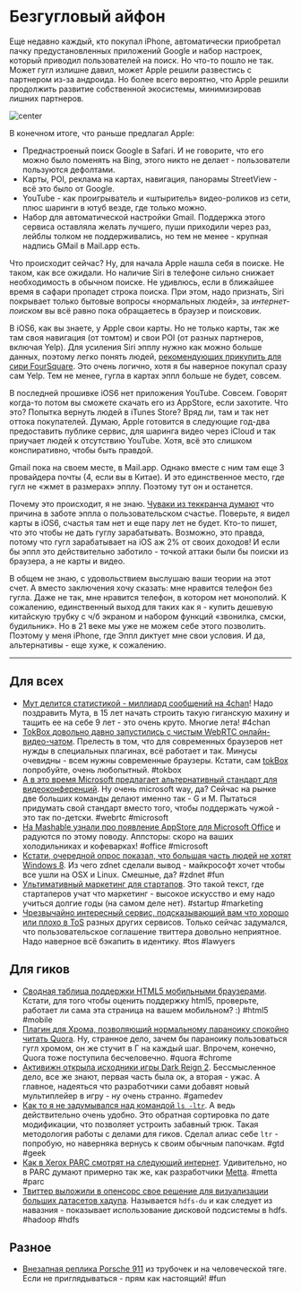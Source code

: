 # Безгугловый айфон

Еще недавно каждый, кто покупал iPhone, автоматически приобретал пачку предустановленных приложений Google и набор настроек, который приводил пользователей на поиск. Но что-то пошло не так. Может гугл излишне давил, может Apple решили развестись с партнером из-за андроида. Но более всего вероятно, что Apple решили продолжить развитие собственной экосистемы, минимизировав лишних партнеров.

![center](http://img-fotki.yandex.ru/get/6402/9320383.7/0_7c3a0_b31b38c8_orig)

В конечном итоге, что раньше предлагал Apple:

* Преднастроеный поиск Google в Safari. И не говорите, что его можно было поменять на Bing, этого никто не делает - пользователи пользуются дефолтами.
* Карты, POI, реклама на картах, навигация, панорамы StreetView - всё это было от Google.
* YouTube - как проигрыватель и «штыритель» видео-роликов из сети, плюс шаринги в ютуб везде, где только можно.
* Набор для автоматической настройки Gmail. Поддержка этого сервиса оставляла желать лучшего, пуши приходили через раз, лейблы толком не поддерживались, но тем не менее - крупная надпись GMail в Mail.app есть.

Что происходит сейчас? Ну, для начала Apple нашла себя в поиске. Не таком, как все ожидали. Но наличие Siri в телефоне сильно снижает необходимость в обычном поиске. Не удивлюсь, если в ближайшее время в сафари пропадет строка поиска. При этом, надо признать, Siri покрывает только бытовые вопросы «нормальных людей», за *интернет-поиском* вы всё равно пока обращаетесь в браузер и поисковик.

В iOS6, как вы знаете, у Apple свои карты. Но не только карты, так же там своя навигация (от томтом) и свои POI (от разных партнеров, включая Yelp). Для усиления Siri эпплу нужно как можно больше данных, поэтому легко понять людей, [рекомендующих прикупить для сири FourSquare](http://www.readwriteweb.com/archives/why-apple-should-buy-foursquare.php). Это очень логично, хотя я бы наверное покупал сразу сам Yelp. Тем не менее, гугла в картах эппл больше не будет, совсем.

В последней прошивке iOS6 нет приложения YouTube. Совсем. Говорят когда-то потом вы сможете скачать его из AppStore, если захотите. Что это? Попытка вернуть людей в iTunes Store? Вряд ли, там и так нет оттока покупателей. Думаю, Apple готовится в следующие год-два предоставить публике сервис, для шаринга видео через iCloud и так приучает людей к отсутствию YouTube. Хотя, всё это слишком конспиративно, чтобы быть правдой.

Gmail пока на своем месте, в Mail.app. Однако вместе с ним там еще 3 провайдера почты (4, если вы в Китае). И это единственное место, где гугл не «жмет в размерах» эпплу. Поэтому тут он и останется.

Почему это происходит, я не знаю. [Чуваки из теккранча думают](http://techcrunch.com/2012/08/06/two-down-one-to-go/) что причина в заботе эппла о пользовательском счастье. Поверьте, я видел карты в iOS6, счастья там нет и еще пару лет не будет. Кто-то пишет, что это чтобы не дать гуглу зарабатывать. Возможно, это правда, потому что гугл зарабатывает на iOS аж 2% от своих доходов! И если бы эппл это действительно заботило - точкой аттаки были бы поиски из браузера, а не карты и видео.

В общем не знаю, с удовольствием выслушаю ваши теории на этот счет. А вместо заключения хочу сказать: мне нравится телефон без гугла. Даже не так, мне нравится телефон, в котором нет монополий. К сожалению, единственный выход для таких как я - купить дешевую китайскую трубку с ч/б экраном и набором функций «звонилка, смски, будильник». Но в 21 веке мы уже не можем себе этого позволить. Поэтому у меня iPhone, где Эппл диктует мне свои условия. И да, альтернативы - еще хуже, к сожалению.

-----

## Для всех
* [Мут делится статистикой - миллиард сообщений на 4chan](http://www.4chan.org/news?all#106)! Надо поздравить Мута, в 15 лет начать строить такую гиганскую махину и тащить ее на себе 9 лет - это очень круто. Многие лета! #4chan
* [TokBox довольно давно запустились с чистым WebRTC онлайн-видео-чатом](http://gigaom.com/video/tokbox-opentok-webrtc/). Прелесть в том, что для современных браузеров нет нужды в специальных плагинах, всё работает и так. Минусы очевидны - всем нужны современные браузеры. Кстати, сам [tokBox](http://www.tokbox.com) попробуйте, очень любопытный. #tokbox
* [А в это время Microsoft предлагает альтернативный стандарт для видеоконференций](http://arstechnica.com/information-technology/2012/08/microsoft-proposes-alternate-spec-for-web-audiovideo-chat-standard/). Ну очень microsoft way, да? Сейчас на рынке две больших команды делают именно так - G и M. Пытаться придумать свой стандарт вместо того, чтобы поддержать чужой - это так по-детски. #webrtc #microsoft
* [На Mashable узнали про появление AppStore для Microsoft Office](http://mashable.com/2012/08/07/office-2013-apps/) и радуются по этому поводу. Аппсторы: скоро на ваших холодильниках и кофеварках! #office #microsoft
* [Кстати, очередной опрос показал, что большая часть людей не хотят Windows 8](http://www.zdnet.com/microsoft-is-pushing-users-and-vendors-to-macs-and-linux-7000002280/). Из чего zdnet сделали вывод - майкрософт хочет чтобы все ушли на OSX и Linux. Смешные, да? #zdnet #fun
* [Ультимативный маркетинг для стартапов](http://blog.kissmetrics.com/ultimate-guide-startup-marketing/). Это такой текст, где стартаперов учат что маркетинг - высокое искусство и ему надо учиться долгие годы (на самом деле нет). #startup #marketing
* [Чрезвычайно интересный сервис, подсказывающий вам что хорошо или плохо в ToS](http://tos-dr.info/) разных других сервисов. Только сейчас задумался, что пользовательское соглашение твиттера довольно неприятное. Надо наверное всё бэкапить в идентику. #tos #lawyers

## Для гиков
* [Сводная таблица поддержки HTML5 мобильными браузерами](http://mobilehtml5.org/). Кстати, для того чтобы оценить поддержку html5, проверьте, работает ли сама эта страница на вашем мобильном? :) #html5 #mobile
* [Плагин для Хрома, позволяющий нормальному параноику спокойно читать Quora](https://github.com/benvinegar/Spectacles). Ну, странное дело, зачем бы параноику пользоваться гугл хромом, он же стучит в Г на каждый шаг. Впрочем, конечно, Quora тоже поступила бесчеловечно. #quora #chrome
* [Активижн открыла исходники игры Dark Reign 2](http://code.google.com/p/darkreign2/). Бессмысленное дело, все же знают, первая часть была ок, а вторая - ужас. А главное, надеяться что разработчики сами добавят новый мультиплейер в игру - ну очень странно. #gamedev
* [Как то я не задумывался над командой `ls -ltr`](http://sef.kloninger.com/2012/08/wip-folders-with-ls/). А ведь действительно очень удобно. Это обратная сортировка по дате модификации, что позволяет устроить забавный трюк. Такая методология работы с делами для гиков. Сделал алиас себе `ltr` - попробую, но наверняка вернусь к своим обычным папочкам. #gtd #geek
* [Как в Xerox PARC смотрят на следующий интернет](http://www.xconomy.com/san-francisco/2012/08/07/the-next-internet-inside-parcs-vision-of-content-centric-networking/?single_page=true). Удивительно, но в PARC думают примерно так же, как разработчики [Metta](http://metta.exquance.com/). #metta #parc
* [Твиттер выложили в опенсорс свое решение для визуализации больших датасетов хадупа](http://engineering.twitter.com/2012/08/visualizing-hadoop-with-hdfs-du.html). Называется `hdfs-du` и как следует из навазния - показывает использование дисковой подсистемы в hdfs. #hadoop #hdfs

## Разное
* [Внезапная реплика Porsche 911](http://911nation.com/2011/01/stories-do-it-yourself-porsche/) из трубочек и на человеческой тяге. Если не приглядываться - прям как настоящий! #fun